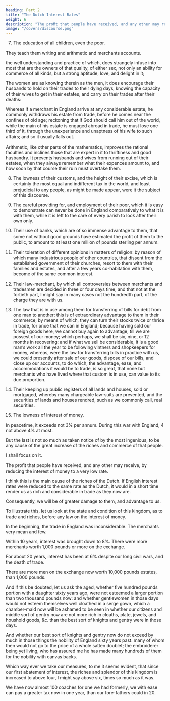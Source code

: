 ```yaml
---
heading: Part 2
title: "The Dutch Interest Rates"
weight: 6
description: "The proﬁt that people have received, and any other may receive, by reducing the interest of money to a very low rate."
image: "/covers/discourse.png"
---
```



7. The education of all children, even the poor.

They teach them writing and arithmetic and merchants accounts.

the well understanding and practice of which, does strangely infuse into most that are the owners of that quality, of either sex, not only an ability for commerce of all kinds, but a strong aptitude, love, and delight in it; 

The women are as knowing therein as the men, it does encourage their husbands to hold on their trades to their dying days, knowing the capacity of their wives to get in their estates, and carry on their trades after their deaths: 

Whereas if a merchant in England arrive at any considerable estate, he commonly withdraws his estate from trade, before he comes near the conﬁnes of old age; reckoning that if God should call him out of the world, while the main of his estate is engaged abroad in trade, he must lose one third of it, through the unexperience and unaptness of his wife to such aﬀairs; and so it usually falls out.

Arithmetic, like other parts of the mathematics, improves the rational faculties and inclines those that are expert in it to thriftiness and good husbandry. It prevents husbands and wives from running out of their estates, when they always remember what their expences amount to, and how soon by that course their ruin must overtake them.


8. The lowness of their customs, and the height of their excise, which is certainly the most equal and indiﬀerent tax in the world, and least prejudicial to any people, as might be made appear, were it the subject of this discourse.


9. The careful providing for, and employment of their poor, which it is easy to demonstrate can never be done in England comparatively to what it is with them, while it is left to the care of every parish to look after their own only.

10. Their use of banks, which are of so immense advantage to them, that some not without good grounds have estimated the proﬁt of them to the public, to amount to at least one million of pounds sterling per annum.

11. Their toleration of diﬀerent opinions in matters of religion: by reason of which many industrious people of other countries, that dissent from the established government of their churches, resort to them with their families and estates, and after a few years co-habitation with them, become of the same common interest.


12. Their law-merchant, by which all controversies between merchants and tradesmen are decided in three or four days time, and that
not at the fortieth part, I might say in many cases not the hundredth part,
of the charge they are with us.


13. The law that is in use among them for transferring of bills for debt from one man to another: this is of extraordinary advantage to them in their commerce; by means of which, they can turn their stocks twice or thrice in trade, for once that we can in England; because having sold our foreign goods here, we cannot buy again to advantage, till we are possest of our money; which perhaps, we shall be six, nine, or 12 months in recovering: and if what we sell be considerable, it is a good man’s work all the year to be following vintners and shopkeepers for money, whereas, were the law for transferring bills in practice with us, we could presently after sale of our goods, dispose of our bills, and close up our accounts, to do which, the advantage, ease, and accommodations it would be to trade, is so great, that none but merchants who have lived
where that custom is in use, can value to its due proportion.

14. Their keeping up public registers of all lands and houses, sold or mortgaged, whereby many chargeable law-suits are prevented, and the securities of lands and houses rendred, such as we commonly call, real securities.

15. The lowness of interest of money.

In peacetime, it exceeds not 3% per annum. During this war with England, 4 not above 4% at most.

But the last is not so much as taken notice of by the most ingenious, to be any cause of the great increase of the riches and commerce of that people.

I shall focus on it. 

The proﬁt that people have received, and any other may receive, by reducing the interest of money to a very low rate.

I think this is the main cause of the riches of the Dutch. If English interest rates were reduced to the same rate as the Dutch, it would in a short time render us as rich and considerable in trade as they now are.

Consequently, we will be of greater damage to them, and advantage to us.
<!-- , than can happen by the issue of this present war, though the success of it should be as good as we could wish, except it end in their total ruin and extirpation. -->

To illustrate this, let us look at the state and condition of this kingdom, as to trade and riches, before any law on the interest of money. 

<!-- : the ﬁrst of which that I can ﬁnd, was anno .  -->

In the beginning, the trade in England was inconsiderable. The merchants very mean and few. 

Within 10 years, interest was brought down to 8%. There were more merchants worth 1,000 pounds or more on the exchange. 

<!-- than were in the formers days, viz. before the year . to be found
worth one hundred pounds each.  -->

For about 20 years, interest has been at 6% despite our long civil wars, and the death of trade.

There are more men on the exchange now worth 10,000 pounds estates, than 1,000 pounds.

And if this be doubted, let us ask the aged, whether ﬁve hundred pounds portion with a daughter sixty years ago, were not esteemed a larger portion than two thousand pounds now: and whether gentlewomen in those days would not esteem themselves well cloathed in a serge gown, which a chamber-maid now will be ashamed to be seen in whether our citizens and middle sort of gentry now are not more rich in cloaths, plate, jewels, and houshold goods, &c. than the best sort of knights and gentry were in those days. 

And whether our best sort of knights and gentry now do not exceed by much in those things the nobility of England sixty years past: many of whom then would not go to
the price of a whole satten doublet; the embroiderer being yet living, who has assured me he has made many hundreds of them for the nobility with canvas backs.

Which way ever we take our measures, to me it seems evident, that since our ﬁrst abatement of interest, the riches and splendor of this kingdom is increased to above four, I might say above six, times so much as it was.

We have now almost 100 coaches for one we had formerly, we with ease can pay a greater tax now in one year, than our fore-fathers could in 20.

